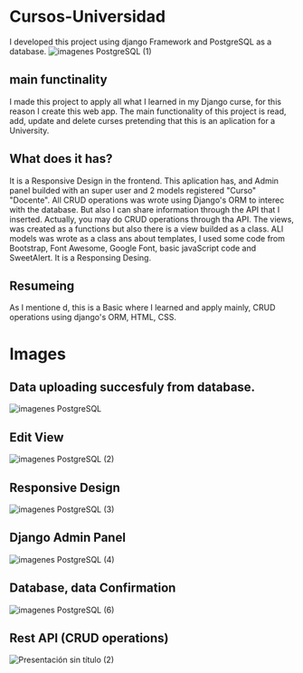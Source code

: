 # Cursos-Universidad
I developed this project using django Framework and PostgreSQL as a database. 
![imagenes PostgreSQL (1)](https://user-images.githubusercontent.com/111468101/192372631-e54b505d-679b-4de4-9c08-be2859c4f0b6.png)

## main functinality

I made this project to apply all what I learned in my Django curse, for this reason I create this web app. The main functionality of this project is read, add, update and delete curses pretending that this is an aplication for a University. 

## What does it has?

It is a Responsive Design in the frontend. This aplication has, and Admin panel builded with an super user and 2 models registered "Curso" "Docente".
All CRUD operations was wrote using Django's ORM to interec with the database. But also I can share information through the API that I inserted. Actually, you may do CRUD operations through tha API. 
The views, was created as a functions but  also there is a view builded as a class.
ALl models was wrote as a class ans about templates, I used some code from Bootstrap, Font Awesome, Google Font, basic javaScript code and SweetAlert.
It is a Responsing Desing.

## Resumeing
As I mentione
d, this is a Basic where I learned and apply mainly, CRUD operations using django's ORM, HTML, CSS.

# Images
## Data uploading succesfuly from database.
![imagenes PostgreSQL](https://user-images.githubusercontent.com/111468101/192372730-78f7f2c3-67aa-4999-b969-832515edf481.png)

## Edit View
![imagenes PostgreSQL (2)](https://user-images.githubusercontent.com/111468101/192372959-2c0c2703-85ef-48dd-9d86-3551da585b64.png)

## Responsive Design
![imagenes PostgreSQL (3)](https://user-images.githubusercontent.com/111468101/192373041-00bc35c3-d595-4cc4-aaea-d8f484432e7e.png)

## Django Admin Panel
![imagenes PostgreSQL (4)](https://user-images.githubusercontent.com/111468101/192373158-528e37d7-a4fe-4372-a46b-9ad8f63ea341.png)

## Database, data Confirmation
![imagenes PostgreSQL (6)](https://user-images.githubusercontent.com/111468101/192373250-a4dde2c1-e015-4cc1-b7f2-63439cf2bd40.png)

## Rest API (CRUD operations)
![Presentación sin título (2)](https://user-images.githubusercontent.com/111468101/194116223-fae29d44-23ee-44dc-a9b5-5525cf5c3edc.png)
